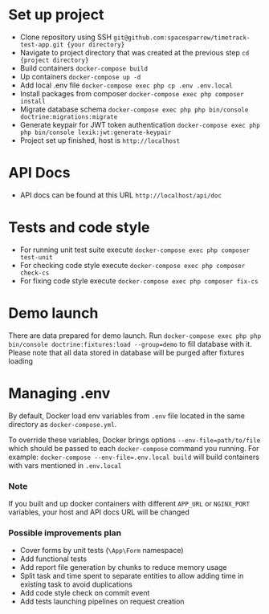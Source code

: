 # **Set up project**

- Clone repository using SSH `git@github.com:spacesparrow/timetrack-test-app.git {your directory}`
- Navigate to project directory that was created at the previous step `cd {project directory}`
- Build containers `docker-compose build`
- Up containers `docker-compose up -d`
- Add local .env file `docker-compose exec php cp .env .env.local `
- Install packages from composer `docker-compose exec php composer install`
- Migrate database schema `docker-compose exec php php bin/console doctrine:migrations:migrate`
- Generate keypair for JWT token authentication `docker-compose exec php php bin/console lexik:jwt:generate-keypair`
- Project set up finished, host is `http://localhost`

# **API Docs**

- API docs can be found at this URL `http://localhost/api/doc`

# **Tests and code style**

- For running unit test suite execute `docker-compose exec php composer test-unit`
- For checking code style execute `docker-compose exec php composer check-cs`
- For fixing code style execute `docker-compose exec php composer fix-cs`

# **Demo launch**

There are data prepared for demo launch.
Run `docker-compose exec php php bin/console doctrine:fixtures:load --group=demo` to fill database with it. Please note
that all data stored in database will be purged after fixtures loading

# **Managing .env**

By default, Docker load env variables from `.env` file located in the same directory as `docker-compose.yml`.

To override these variables, Docker brings options `--env-file=path/to/file` which should be passed to
each `docker-compose` command you running. For example: `docker-compose --env-file=.env.local build` will build
containers with vars mentioned in `.env.local`

### Note

If you built and up docker containers with different `APP_URL` or `NGINX_PORT` variables, your host and API docs URL
will be changed

### Possible improvements plan
- Cover forms by unit tests (`\App\Form` namespace)
- Add functional tests
- Add report file generation by chunks to reduce memory usage
- Split task and time spent to separate entities to allow adding time in existing task to avoid duplications
- Add code style check on commit event
- Add tests launching pipelines on request creation
